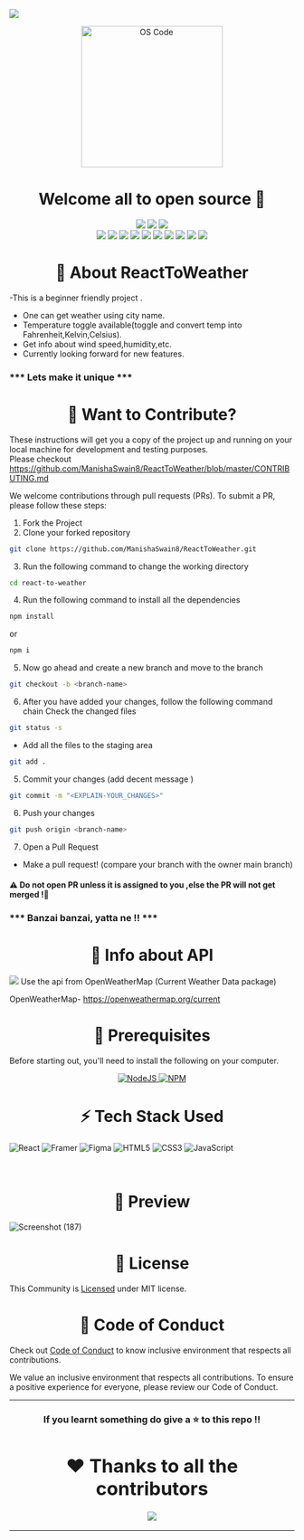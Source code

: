 <a href="#"><img src="https://pbs.twimg.com/card_img/1706660851640635392/AI7tW52K?format=jpg&name=4096x4096"/></a>
<p align="center">  
  <img alt="OS Code" src="https://user-images.githubusercontent.com/77539004/226191234-269ac220-e035-464f-ac00-9e65bbd80a78.png#gh-light-mode-only" height="250"/>

</p>

<h1 align="center" font-size="10">Welcome all to open source 🚀</h1>
<p align="center">
<img src="https://forthebadge.com/images/badges/built-with-love.svg" />
<img src="https://forthebadge.com/images/badges/uses-brains.svg" />
<img src="https://forthebadge.com/images/badges/powered-by-responsibility.svg" />
 <br>
 <img src="https://img.shields.io/github/repo-size/ManishaSwain8/ReactToWeather?style=for-the-badge" />
   <img src="https://img.shields.io/github/issues/ManishaSwain8/ReactToWeather?style=for-the-badge" />
   <img src="https://img.shields.io/github/issues-closed-raw/ManishaSwain8/ReactToWeather?style=for-the-badge" />
    <img src="https://img.shields.io/github/license/ManishaSwain8/ReactToWeather?style=for-the-badge" />

   <img src="https://img.shields.io/github/issues-pr/ManishaSwain8/ReactToWeather?style=for-the-badge" />
    <img src="https://img.shields.io/github/contributors/ManishaSwain8/ReactToWeather?style=for-the-badge" />
    <img src="https://img.shields.io/github/stars/ManishaSwain8/ReactToWeather?style=for-the-badge" />

   <img src="https://img.shields.io/github/issues-pr-closed-raw/ManishaSwain8/ReactToWeather?style=for-the-badge" />
   <img src="https://img.shields.io/github/forks/ManishaSwain8/ReactToWeather?style=for-the-badge" />
  <img src="https://img.shields.io/github/last-commit/ManishaSwain8/ReactToWeather?style=for-the-badge" />
 </p>

<div align="center"><h1>🙌 About ReactToWeather</h1></div>

-This is a beginner friendly project .
- One can get weather using city name.
- Temperature toggle available(toggle and convert temp into Fahrenheit,Kelvin,Celsius).
- Get info about wind speed,humidity,etc.
- Currently looking forward for new features.

<h3>*** Lets make it unique ***</h3>  


<div align="center"><h1>💈 Want to Contribute?</h1></div>



These instructions will get you a copy of the project up and running on your local machine for development and testing purposes.</br>
Please checkout  https://github.com/ManishaSwain8/ReactToWeather/blob/master/CONTRIBUTING.md

We welcome contributions through pull requests (PRs). To submit a PR, please follow these steps:

1. Fork the Project
2. Clone your forked repository

```sh
git clone https://github.com/ManishaSwain8/ReactToWeather.git
```

3. Run the following command to change the working directory

```sh
cd react-to-weather
```

4. Run the following command to install all the dependencies

```sh
npm install
```

or

```sh
npm i
```

5. Now go ahead and create a new branch and move to the branch

```sh
git checkout -b <branch-name>
```

6. After you have added your changes, follow the following command chain
   Check the changed files

```sh
git status -s
```

- Add all the files to the staging area

```sh
git add .
```

5. Commit your changes (add decent message )

```sh
git commit -m "<EXPLAIN-YOUR_CHANGES>"
```

6. Push your changes

```sh
git push origin <branch-name>
```

7. Open a Pull Request

- Make a pull request! (compare your branch with the owner main branch)

<h4>⚠️ Do not open PR unless it is assigned to you ,else the PR will not get merged !🚧 </h4>

 <h3>*** Banzai banzai, yatta ne !! ***</h3> 

 <div align="center"><h1>💫 Info about API </h1></div>

 <img src="https://ds-blobs-4.cdn.devapps.ru/23868180.png"/>
Use the api from OpenWeatherMap (Current Weather Data package) 

OpenWeatherMap- https://openweathermap.org/current
 

<div align="center"><h1>🧾 Prerequisites</h1></div>

Before starting out, you'll need to install the following on your computer.

<div style="text-align: center;">
  <a href="https://nodejs.org/en/download/">
    <img src="https://img.shields.io/badge/node.js-6DA55F?style=for-the-badge&logo=node.js&logoColor=white" alt="NodeJS" />
  </a>
  
  <a href="https://www.npmjs.com/">
    <img src="https://img.shields.io/badge/NPM-%23000000.svg?style=for-the-badge&logo=npm&logoColor=white" alt="NPM" />
  </a>
</div>

<div align="center"><h1>⚡ Tech Stack Used</h1></div>

![React](https://img.shields.io/badge/react-%2320232a.svg?style=for-the-badge&logo=react&logoColor=%2361DAFB)
![Framer](https://img.shields.io/badge/Framer-black?style=for-the-badge&logo=framer&logoColor=blue)
![Figma](https://img.shields.io/badge/figma-%23F24E1E.svg?style=for-the-badge&logo=figma&logoColor=white)
![HTML5](https://img.shields.io/badge/html5-%23E34F26.svg?style=for-the-badge&logo=html5&logoColor=white)
![CSS3](https://img.shields.io/badge/css3-%231572B6.svg?style=for-the-badge&logo=css3&logoColor=white)
![JavaScript](https://img.shields.io/badge/javascript-%23323330.svg?style=for-the-badge&logo=javascript&logoColor=%23F7DF1E)


<br>
<div align="center"><h1>👀 Preview </h1></div>

![Screenshot (187)](https://github.com/ManishaSwain8/WeatherWebApp/assets/96622693/52dab97a-f58f-491d-bafc-e540d0090c78)

<div align="center"><h1>📜 License</h1></div>

This Community is <a href="https://github.com/ManishaSwain8/ReactToWeather/blob/master/LICENSE">Licensed</a> under MIT license.
<div align="center"><h1>🧧 Code of Conduct</h1></div>

Check out <a href="https://github.com/ManishaSwain8/ReactToWeather/blob/master/CONTRIBUTING.md">Code of Conduct</a> to know inclusive environment that respects all contributions.

We value an inclusive environment that respects all contributions. To ensure a positive experience for everyone, please review our Code of Conduct.


---

<h3 align="center"> If you learnt something do give a ⭐ to this repo !!
<div align="center"><h1>❤️ Thanks to all the contributors</h1></div>

<a href="https://github.com/ManishaSwain8/ReactToWeather/graphs/contributors">
  <img src="https://contrib.rocks/image?repo=ManishaSwain8/ReactToWeather" />
</a>

---
